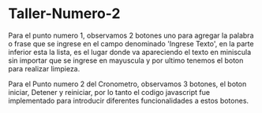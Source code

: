 # Taller-Numero-2

Para el punto numero 1, observamos 2 botones uno para agregar la palabra o frase que se ingrese en el campo denominado 'Ingrese Texto', en la parte inferior esta la lista, es el lugar donde va apareciendo el texto en miniscula sin importar que se ingrese en mayuscula y por ultimo tenemos el boton para realizar limpieza.

Para el Punto numero 2 del Cronometro, observamos 3 botones, el boton iniciar, Detener y reiniciar, por lo tanto el codigo javascript fue implementado para introducir diferentes funcionalidades a estos botones.